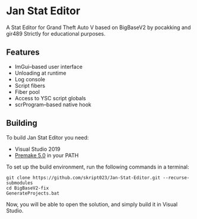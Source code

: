 ﻿# Jan Stat Editor
A Stat Editor for Grand Theft Auto V based on BigBaseV2 by pocakking and gir489
Strictly for educational purposes.

## Features
* ImGui–based user interface
* Unloading at runtime
* Log console
* Script fibers
* Fiber pool
* Access to YSC script globals
* scrProgram–based native hook

## Building
To build Jan Stat Editor you need:
* Visual Studio 2019
* [Premake 5.0](https://premake.github.io/download.html) in your PATH

To set up the build environment, run the following commands in a terminal:
```dos
git clone https://github.com/skript023/Jan-Stat-Editor.git --recurse-submodules
cd BigBaseV2-fix
GenerateProjects.bat
```
Now, you will be able to open the solution, and simply build it in Visual Studio.
